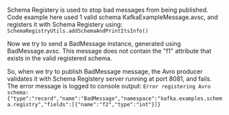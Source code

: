 Schema Registery is used to stop bad messages from being published.
Code example here used 1 valid schema KafkaExampleMessage.avsc, and registers it with Schema Registery using:
`SchemaRegistryUtils.addSchemaAndPrintItsInfo()`

Now we try to send a BadMessage instance, generated using BadMessage.avsc.
This message does not contain the "f1" attribute that exists in the valid registered schema.

So, when we try to publish BadMessage message, the Avro producer validates it with Schema Registery server running at port 8081, and fails.
The error message is logged to console output: 
`Error registering Avro schema: {"type":"record","name":"BadMessage","namespace":"kafka.examples.schema.registry","fields":[{"name":"f2","type":"int"}]}`
